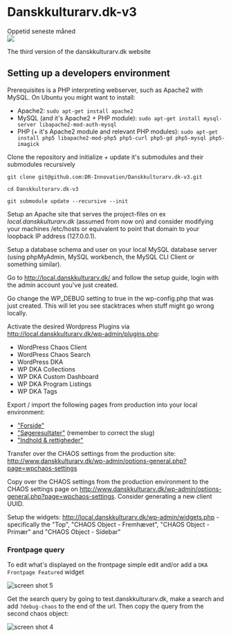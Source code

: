 Danskkulturarv.dk-v3
====================

Oppetid seneste måned  
<img src="https://app.statuscake.com/button/index.php?Track=Bzj9GSgakq&Days=30&Design=6" />

The third version of the danskkulturarv.dk website

## Setting up a developers environment

Prerequisites is a PHP interpreting webserver, such as Apache2 with MySQL. On Ubuntu you might want to install:
  - Apache2: `sudo apt-get install apache2`
  - MySQL (and it's Apache2 + PHP module): `sudo apt-get install mysql-server libapache2-mod-auth-mysql`
  - PHP (+ it's Apache2 module and relevant PHP modules): `sudo apt-get install php5 libapache2-mod-php5 php5-curl php5-gd php5-mysql php5-imagick`

Clone the repository and initialize + update it's submodules and their submodules recursively

`git clone git@github.com:DR-Innovation/Danskkulturarv.dk-v3.git`

`cd Danskkulturarv.dk-v3`

`git submodule update --recursive --init`

Setup an Apache site that serves the project-files on ex _local.danskkulturarv.dk_ (assumed from now on) and consider modifying your machines /etc/hosts or equivalent to point that domain to your loopback IP address (127.0.0.1).

Setup a database schema and user on your local MySQL database server (using phpMyAdmin, MySQL workbench, the MySQL CLI Client or something similar).

Go to http://local.danskkulturarv.dk/ and follow the setup guide, login with the admin account you've just created.

Go change the WP_DEBUG setting to true in the wp-config.php that was just created. This will let you see stacktraces when stuff might go wrong locally.

Activate the desired Wordpress Plugins via http://local.danskkulturarv.dk/wp-admin/plugins.php:
- WordPress Chaos Client
- WordPress Chaos Search
- WordPress DKA
- WP DKA Collections
-	WP DKA Custom Dashboard
- WP DKA Program Listings
- WP DKA Tags

Export / import the following pages from production into your local environment:
- ["Forside"](http://www.danskkulturarv.dk/wp-admin/post.php?post=787&action=edit)
- ["Søgeresultater"](http://www.danskkulturarv.dk/wp-admin/post.php?post=4&action=edit) (remember to correct the slug)
- ["Indhold & rettigheder"](http://www.danskkulturarv.dk/wp-admin/post.php?post=138&action=edit)

Transfer over the CHAOS settings from the production site: http://www.danskkulturarv.dk/wp-admin/options-general.php?page=wpchaos-settings

Copy over the CHAOS settings from the production environment to the CHAOS settings page on http://www.danskkulturarv.dk/wp-admin/options-general.php?page=wpchaos-settings. Consider generating a new client UUID.

Setup the widgets: http://local.danskkulturarv.dk/wp-admin/widgets.php - specifically the "Top", "CHAOS Object - Fremhævet", "CHAOS Object - Primær" and "CHAOS Object - Sidebar"


### Frontpage query

To edit what's displayed on the frontpage simple edit and/or add a `DKA Frontpage Featured` widget

![screen shot 5](https://cloud.githubusercontent.com/assets/3859425/15181911/05ab771c-178a-11e6-9ca7-0c4194f42eb5.png)

Get the search query by going to test.danskkulturarv.dk, make a search and add `?debug-chaos` to the end of the url. Then copy the query from the second chaos object:

![screen shot 4](https://cloud.githubusercontent.com/assets/3859425/15181943/42e17000-178a-11e6-8125-e072f38bfe7d.png)
